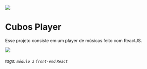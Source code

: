![](https://i.imgur.com/xG74tOh.png)

# Cubos Player

Esse projeto consiste em um player de músicas feito com ReactJS.

![](https://i.imgur.com/kU1nrcS.png)

###### tags: `módulo 3` `front-end` `React`
